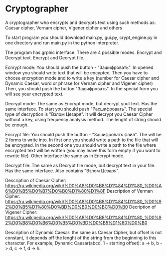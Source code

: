 # Cryptographer
A cryptographer who encrypts and decrypts text using such methods as: Caesar cipher, Vernam cipher, Vigener cipher and others

To start program you should download main.py, gui.py, crypt_engine.py in one directory and run main.py in the python interpreter.

The program has grphic interface. There are 4 possible modes. Encrypt and Decrypt text. Encrypt and Decrypt file.

Ecnrypt mode: You should push the button - "Зашифровать". In opened window you should write text that will be encypted. 
Then you have to choose encryption mode and to write a key (number for Caesar cipher and Dynamic Caesar, word or phrase for Vernam cipher and Vigener cipher)
Then, you should push the button "Зашифровать". In the special form you will see your encrypted text.

Decrypt mode: The same as Encrypt mode, but decrypt yout text. Has the same interface. To start you should push "Расшифровать". The special type of decryption is "Взлом Цезаря". 
It will decrypt you Caesar Cipher without a key, using frequency analysis method. The lenght of string should be enough. 

Encrypt file: You should push the button - "Зашифровать файл". The will be 2 forms to write into. In first one you should write a path to the file that will be encrypted.
In the second one you should write a path to the file where encrypted text will be written (you may leave this form empty if you want to rewrite file). Other interface the same as in Encrypt mode.

Decrypt file: The same as Decrypt file mode, but decrypt text in your file. Has the same interface. Also contains "Взлом Цезаря".

Description of Caesar Cipher: https://ru.wikipedia.org/wiki/%D0%A8%D0%B8%D1%84%D1%80_%D0%A6%D0%B5%D0%B7%D0%B0%D1%80%D1%8F
Description of Verman Cipher: https://ru.wikipedia.org/wiki/%D0%A8%D0%B8%D1%84%D1%80_%D0%92%D0%B5%D1%80%D0%BD%D0%B0%D0%BC%D0%B0
Decription of Vigener Cipher: https://ru.wikipedia.org/wiki/%D0%A8%D0%B8%D1%84%D1%80_%D0%92%D0%B8%D0%B6%D0%B5%D0%BD%D0%B5%D1%80%D0%B0

Description of Dynamic Caesar: the same as Caesar Cipher, but offset is not constant, it depends off the lenght of the string from the beginning to this character. 
For example, Dynamic Caesar(abcd, 1 - starting offset): a -> b, b -> d, c -> f, d -> h.
